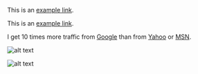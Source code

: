 

This is an [example link](http://example.com/).

This is an [example link](http://example.com/ "With a Title").


I get 10 times more traffic from [Google][1] than from
[Yahoo][2] or [MSN][3].

[1]: http://google.com/ "Google"
[2]: http://search.yahoo.com/ "Yahoo Search"
[3]: http://search.msn.com/ "MSN Search"


![alt text](/path/to/img.jpg "Title")

![alt text][id]

[id]: /path/to/img.jpg "Title"